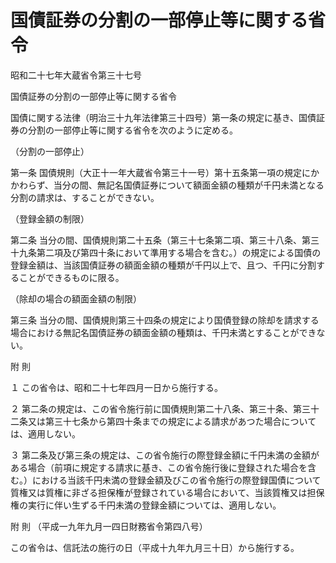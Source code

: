 # 国債証券の分割の一部停止等に関する省令

昭和二十七年大蔵省令第三十七号

国債証券の分割の一部停止等に関する省令

国債に関する法律（明治三十九年法律第三十四号）第一条の規定に基き、国債証券の分割の一部停止等に関する省令を次のように定める。

（分割の一部停止）

第一条 国債規則（大正十一年大蔵省令第三十一号）第十五条第一項の規定にかかわらず、当分の間、無記名国債証券について額面金額の種類が千円未満となる分割の請求は、することができない。

（登録金額の制限）

第二条 当分の間、国債規則第二十五条（第三十七条第二項、第三十八条、第三十九条第二項及び第四十条において準用する場合を含む。）の規定による国債の登録金額は、当該国債証券の額面金額の種類が千円以上で、且つ、千円に分割することができるものに限る。

（除却の場合の額面金額の制限）

第三条 当分の間、国債規則第三十四条の規定により国債登録の除却を請求する場合における無記名国債証券の額面金額の種類は、千円未満とすることができない。

附 則

１ この省令は、昭和二十七年四月一日から施行する。

２ 第二条の規定は、この省令施行前に国債規則第二十八条、第三十条、第三十二条又は第三十七条から第四十条までの規定による請求があつた場合については、適用しない。

３ 第二条及び第三条の規定は、この省令施行の際登録金額に千円未満の金額がある場合（前項に規定する請求に基き、この省令施行後に登録された場合を含む。）における当該千円未満の登録金額及びこの省令施行の際登録国債について質権又は質権に非ざる担保権が登録されている場合において、当該質権又は担保権の実行に伴い生ずる千円未満の登録金額については、適用しない。

附 則 （平成一九年九月一四日財務省令第四八号）

この省令は、信託法の施行の日（平成十九年九月三十日）から施行する。

